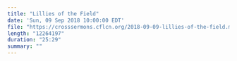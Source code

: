 ```yaml
---
title: "Lillies of the Field"
date: 'Sun, 09 Sep 2018 10:00:00 EDT'
file: "https://crosssermons.cflcn.org/2018-09-09-lillies-of-the-field.m4a"
length: "12264197"
duration: "25:29"
summary: ""
---
```

